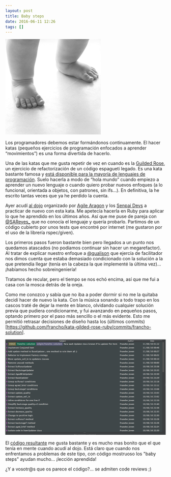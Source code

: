 ```yaml
---
layout: post
title: Baby steps
date: 2016-06-11 12:26
tags: []
---
```

![baby steps](/assets/baby_steps.jpg)

Los programadores debemos estar formándonos continuamente. El hacer katas (pequeños ejercicios de programación enfocados a aprender “movimientos”) es una forma divertida de hacerlo.

Una de las katas que me gusta repetir de vez en cuando es la [Guilded Rose](https://github.com/francho/kata-gilded-rose-ruby/blob/master/README_es.md), un ejercicio de refactorización de un código espagueti legado. Es una kata bastante famosa y [está disponible para la mayoría de lenguajes de programación](https://github.com/emilybache/GildedRose-Refactoring-Kata). Suelo hacerla a modo de “hola mundo” cuando empiezo a aprender un nuevo lenguaje o cuando quiero probar nuevos enfoques (a lo funcional, orientada a objetos, con patrones, sin ifs…). En definitiva, la he escrito tantas veces que ya he perdido la cuenta.

Ayer acudí [al dojo](https://agile-aragon.org/2016/06/02/fridaydojo-kata-gilded-rose-segunda-parte/) organizado por [Agile Aragon](https://twitter.com/agilearagon) y los [Senpai Devs](https://twitter.com/senpaidevs) a practicar de nuevo con esta kata. Me apetecía hacerla en Ruby para aplicar lo que he aprendido en los últimos años. Así que me puse de pareja con [@SAReyes_](https://twitter.com/sareyes_) que no conocía el lenguaje y quería probarlo. Partimos de un código cubierto por unos tests que encontré por internet (me gustaron por el uso de la librería rspec/given). 

Los primeros pasos fueron bastante bien pero llegados a un punto nos quedamos atascados (no podíamos continuar sin hacer un megarefactor). Al tratar de explicar nuestro enfoque a [@gualison](https://twitter.com/gualison) que ejercía de facilitador nos dimos cuenta que estaba demasiado condicionado con la solución a la que pretendía llegar (tenía en la cabeza la que implementé la última vez)… ¡habíamos hecho sobreingeniería! 

Tratamos de recular, pero el tiempo se nos echó encima, así que me fui a casa con la mosca detrás de la oreja. 

Como me conozco y sabía que no iba a poder dormir si no me la quitaba decidí hacer de nuevo la kata. Con la música sonando a todo trapo en los cascos traté de dejar la mente en blanco, olvidando cualquier solución previa que pudiera condicionarme, y fui avanzando en pequeños pasos, optando primero por el paso más sencillo o el más evidente. Esto me permitió retrasar decisiones de diseño hasta los (últimos commits)[https://github.com/francho/kata-gilded-rose-ruby/commits/francho-solution]. 

[![](/assets/kata-gilded-rose-history.png)](https://github.com/francho/kata-gilded-rose-ruby/commits/francho-solution)

El [código resultante](https://github.com/francho/kata-gilded-rose-ruby/tree/francho-solution) me gusta bastante y es mucho mas bonito que el que tenía en mente cuando acudí al dojo. Está claro que cuando nos enfrentamos a problemas de este tipo, con código mostruoso los "baby steps" ayudan mucho... ¡lección aprendida!

¿Y a vosotr@s que os parece el código?... se admiten code reviews ;)
